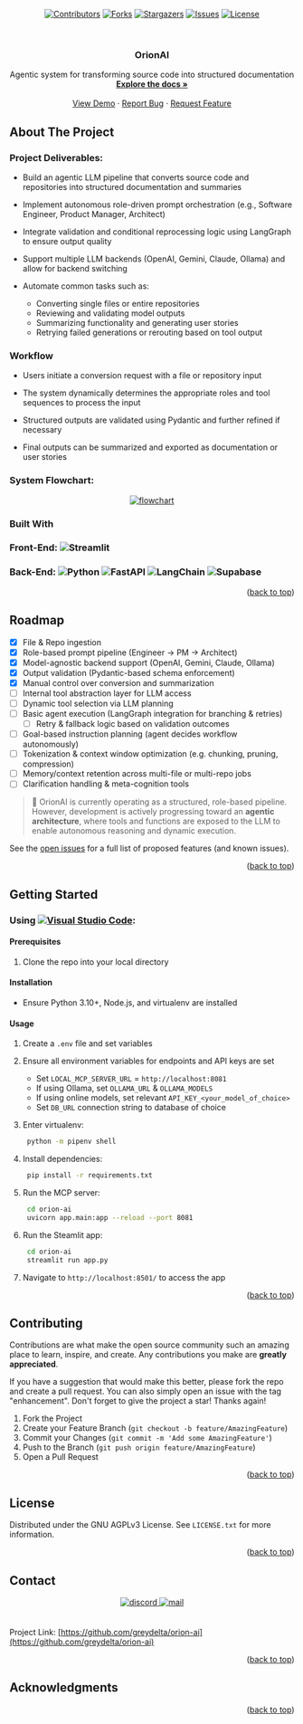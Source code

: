 <div id="top"></div>

<!-- PROJECT SHIELDS -->
<div align="center">

[![Contributors][contributors-shield]][contributors-url] [![Forks][forks-shield]][forks-url] [![Stargazers][stars-shield]][stars-url] [![Issues][issues-shield]][issues-url] [![License][license-shield]][license-url]

</div>

<!-- PROJECT LOGO -->
<br />
<div align="center">
  <!-- <a href="https://github.com/greydelta/orion-ai">
    <img src="./images/Logo.jpg" alt="Logo" width="621px" height="258px">
  </a> -->

<h3 align="center">OrionAI</h3>

  <p align="center">Agentic system for transforming source code into structured documentation<br />
    <a href="https://github.com/greydelta/orion-ai"><strong>Explore the docs »</strong></a>
    <br />
    <br />
    <a href="https://github.com/greydelta/orion-ai">View Demo</a>
    ·
    <a href="https://github.com/greydelta/orion-ai/issues">Report Bug</a>
    ·
    <a href="https://github.com/greydelta/orion-ai/issues">Request Feature</a>
  </p>
</div>

<!-- ABOUT THE PROJECT -->

## About The Project

### Project Deliverables:

- Build an agentic LLM pipeline that converts source code and repositories into structured documentation and summaries

- Implement autonomous role-driven prompt orchestration (e.g., Software Engineer, Product Manager, Architect)

- Integrate validation and conditional reprocessing logic using LangGraph to ensure output quality

- Support multiple LLM backends (OpenAI, Gemini, Claude, Ollama) and allow for backend switching

- Automate common tasks such as:
  - Converting single files or entire repositories
  - Reviewing and validating model outputs
  - Summarizing functionality and generating user stories
  - Retrying failed generations or rerouting based on tool output

### Workflow

- Users initiate a conversion request with a file or repository input

- The system dynamically determines the appropriate roles and tool sequences to process the input

- Structured outputs are validated using Pydantic and further refined if necessary

- Final outputs can be summarized and exported as documentation or user stories

### System Flowchart:

<div align="center">

[![flowchart][media-flowchart]](#)

</div>

<!-- ### System snapshot(s):

<div align="center">

[![output-1][media-output1]](#) [![output-2][media-output2]](#) [![output-3][media-output3]](#) [![output-4][media-output4]](#)

</div>

<p align="right">(<a href="#top">back to top</a>)</p> -->

### Built With

### Front-End: ![Streamlit](https://img.shields.io/badge/streamlit-%23FF4B4B.svg?style=for-the-badge&logo=streamlit&logoColor=white)

### Back-End: ![Python](https://img.shields.io/badge/python-%2314354C.svg?style=for-the-badge&logo=python&logoColor=white) ![FastAPI](https://img.shields.io/badge/fastapi-%2300C7B7.svg?style=for-the-badge&logo=fastapi&logoColor=white) ![LangChain](https://img.shields.io/badge/langchain-181717?style=for-the-badge&logo=langchain&logoColor=white) ![Supabase](https://img.shields.io/badge/supabase-3ECF8E?style=for-the-badge&logo=supabase&logoColor=white)

<p align="right">(<a href="#top">back to top</a>)</p>

<!-- ROADMAP -->

## Roadmap

- [x] File & Repo ingestion
- [x] Role-based prompt pipeline (Engineer → PM → Architect)
- [x] Model-agnostic backend support (OpenAI, Gemini, Claude, Ollama)
- [x] Output validation (Pydantic-based schema enforcement)
- [x] Manual control over conversion and summarization
- [ ] Internal tool abstraction layer for LLM access
- [ ] Dynamic tool selection via LLM planning
- [ ] Basic agent execution (LangGraph integration for branching & retries)
  - [ ] Retry & fallback logic based on validation outcomes
- [ ] Goal-based instruction planning (agent decides workflow autonomously)
- [ ] Tokenization & context window optimization (e.g. chunking, pruning, compression)
- [ ] Memory/context retention across multi-file or multi-repo jobs
- [ ] Clarification handling & meta-cognition tools

> 🧠 OrionAI is currently operating as a structured, role-based pipeline. However, development is actively progressing toward an **agentic architecture**, where tools and functions are exposed to the LLM to enable autonomous reasoning and dynamic execution.

See the [open issues](https://github.com/greydelta/orion-ai/issues) for a full list of proposed features (and known issues).

<p align="right">(<a href="#top">back to top</a>)</p>

<!-- GETTING STARTED -->

## Getting Started

### Using [![Visual Studio Code](https://img.shields.io/badge/Visual%20Studio%20Code-0078d7.svg?style=for-the-badge&logo=visual-studio-code&logoColor=white)](https://www.eclipse.org/ide/):

#### Prerequisites

1. Clone the repo into your local directory

#### Installation

- Ensure Python 3.10+, Node.js, and virtualenv are installed

#### Usage

1. Create a `.env` file and set variables

1. Ensure all environment variables for endpoints and API keys are set

   - Set `LOCAL_MCP_SERVER_URL` = `http://localhost:8081`
   - If using Ollama, set `OLLAMA_URL` & `OLLAMA_MODELS`
   - If using online models, set relevant `API_KEY_<your_model_of_choice>`
   - Set `DB_URL` connection string to database of choice

1. Enter virtualenv:

   ```bash
    python -m pipenv shell
   ```

1. Install dependencies:

   ```bash
    pip install -r requirements.txt
   ```

1. Run the MCP server:

   ```bash
    cd orion-ai
    uvicorn app.main:app --reload --port 8081
   ```

1. Run the Steamlit app:

   ```bash
    cd orion-ai
    streamlit run app.py
   ```

1. Navigate to `http://localhost:8501/` to access the app

<p align="right">(<a href="#top">back to top</a>)</p>

<!-- CONTRIBUTING -->

## Contributing

Contributions are what make the open source community such an amazing place to learn, inspire, and create. Any contributions you make are **greatly appreciated**.

If you have a suggestion that would make this better, please fork the repo and create a pull request. You can also simply open an issue with the tag "enhancement". Don't forget to give the project a star! Thanks again!

1. Fork the Project
2. Create your Feature Branch (`git checkout -b feature/AmazingFeature`)
3. Commit your Changes (`git commit -m 'Add some AmazingFeature'`)
4. Push to the Branch (`git push origin feature/AmazingFeature`)
5. Open a Pull Request

<p align="right">(<a href="#top">back to top</a>)</p>

<!-- LICENSE -->

## License

Distributed under the GNU AGPLv3 License. See `LICENSE.txt` for more information.

<p align="right">(<a href="#top">back to top</a>)</p>

<!-- CONTACT -->

## Contact

<div align="center">
    <a href="https://discord.com/users/379539771837513729" target="_blank">
  <img src="https://img.shields.io/badge/discord:  @double.decompose-%235865F2.svg?style=for-the-badge&logo=discord&logoColor=white" alt=discord style="margin-bottom: 5px;"/>
  </a> <a href="mailto:dev.aw.qwe@gmail.com" target="_blank">
  <img src="https://img.shields.io/badge/gmail:  dev.aw.qwe@gmail.com-D14836?style=for-the-badge&logo=gmail&logoColor=white" alt=mail style="margin-bottom: 5px;" />
  </a>
</div>

<br />

Project Link: [https://github.com/greydelta/orion-ai](https://github.com/greydelta/orion-ai)

<p align="right">(<a href="#top">back to top</a>)</p>

<!-- ACKNOWLEDGMENTS -->

## Acknowledgments

<p align="right">(<a href="#top">back to top</a>)</p>

<!-- MARKDOWN LINKS & IMAGES -->

[contributors-shield]: https://img.shields.io/github/contributors/greydelta/orion-ai.svg?style=for-the-badge
[contributors-url]: https://github.com/greydelta/orion-ai/graphs/contributors
[forks-shield]: https://img.shields.io/github/forks/greydelta/orion-ai.svg?style=for-the-badge
[forks-url]: https://github.com/greydelta/orion-ai/network/members
[stars-shield]: https://img.shields.io/github/stars/greydelta/orion-ai.svg?style=for-the-badge
[stars-url]: https://github.com/greydelta/orion-ai/stargazers
[issues-shield]: https://img.shields.io/github/issues/greydelta/orion-ai.svg?style=for-the-badge
[issues-url]: https://github.com/greydelta/orion-ai/issues
[license-shield]: https://img.shields.io/github/license/greydelta/orion-ai.svg?style=for-the-badge
[license-url]: https://github.com/greydelta/orion-ai/blob/master/LICENSE.txt
[media-logo]: /images/Logo.jpg
[media-flowchart]: /readMeImages/flowchart.png

<!-- [media-output1]: /readMeImages/snapshot_1.png
[media-output2]: /readMeImages/snapshot_2.png
[media-output3]: /readMeImages/snapshot_3.png
[media-output4]: /readMeImages/snapshot_4.png -->
